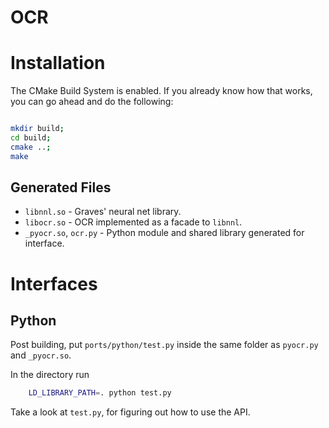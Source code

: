 OCR
===

# Installation

The CMake Build System is enabled. If you already know how
that works, you can go ahead and do the following:

```bash

mkdir build;
cd build;
cmake ..;
make 

```

## Generated Files

* `libnnl.so` - Graves' neural net library.
* `libocr.so` - OCR implemented as a facade to `libnnl`.
* `_pyocr.so`, `ocr.py` - Python module and shared library
  generated for interface.


# Interfaces

## Python

Post building, put `ports/python/test.py` inside the same folder as
`pyocr.py` and `_pyocr.so`.

In the directory run

```bash
    LD_LIBRARY_PATH=. python test.py
```

Take a look at `test.py`, for figuring out how to use the API.

